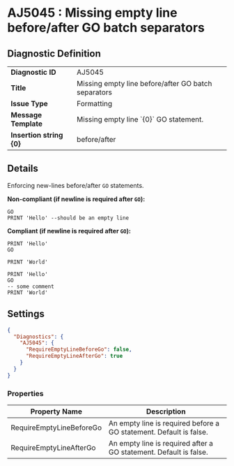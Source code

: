 # AJ5045 : Missing empty line before/after GO batch separators

## Diagnostic Definition

<table>
  <tr>
    <td class="header"><b>Diagnostic ID</b></td>
    <td>AJ5045</td>
  </tr>
  <tr>
    <td class="header"><b>Title</b></td>
    <td>Missing empty line before/after GO batch separators</td>
  </tr>
  <tr>
    <td class="header"><b>Issue Type</b></td>
    <td>Formatting</td>
  </tr>
  <tr>
    <td class="header"><b>Message Template</b></td>
    <td>Missing empty line `{0}` GO statement.</td>
  </tr>
    <tr>
    <td class="header"><b>Insertion string {0}</b></td>
    <td>before/after</td>
  </tr>

</table>

## Details

Enforcing new-lines before/after `GO` statements.

**Non-compliant (if newline is required after `GO`):**

```tsql
GO
PRINT 'Hello' --should be an empty line
```

**Compliant (if newline is required after `GO`):**

```tsql
PRINT 'Hello'
GO

PRINT 'World'
```

```tsql
PRINT 'Hello'
GO
-- some comment
PRINT 'World'
```


## Settings

```json
{
  "Diagnostics": {
    "AJ5045": {
      "RequireEmptyLineBeforeGo": false,
      "RequireEmptyLineAfterGo": true
    }
  }
}
```


### Properties

| Property Name            | Description                                                        |
|--------------------------|--------------------------------------------------------------------|
| RequireEmptyLineBeforeGo | An empty line is required before a GO statement. Default is false. |
| RequireEmptyLineAfterGo  | An empty line is required after a GO statement. Default is false.  |




